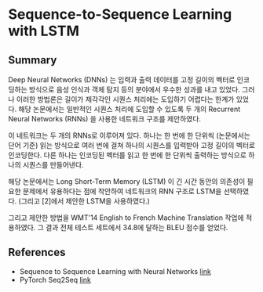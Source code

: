 # Sequence-to-Sequence Learning with LSTM

## Summary

Deep Neural Networks (DNNs) 는 입력과 출력 데이터를 고정 길이의 벡터로 인코딩하는 방식으로 음성 인식과 객체 탐지 등의 분야에서 우수한 성과를 내고 있었다. 그러나 이러한 방법론은 길이가 제각각인 시퀀스 처리에는 도입하기 어렵다는 한계가 있었다. 해당 논문에서는 일반적인 시퀀스 처리에 도입할 수 있도록 두 개의 Recurrent Neural Networks (RNNs) 을 사용한 네트워크 구조를 제안하였다.

이 네트워크는 두 개의 RNNs로 이루어져 있다. 하나는 한 번에 한 단위씩 (논문에서는 단어 기준) 읽는 방식으로 여러 번에 걸쳐 하나의 시퀀스를 입력받아 고정 길이의 벡터로 인코딩한다. 다른 하나는 인코딩된 벡터를 읽고 한 번에 한 단위씩 출력하는 방식으로 하나의 시퀀스를 만들어낸다.

해당 논문에서는 Long Short-Term Memory (LSTM) 이 긴 시간 동안의 의존성이 필요한 문제에서 유용하다는 점에 착안하여 네트워크의 RNN 구조로 LSTM을 선택하였다. (그리고 [2]에서 제안한 LSTM을 사용하였다.)

그리고 제안한 방법을 WMT'14 English to French Machine Translation 작업에 적용하였다. 그 결과 전체 테스트 세트에서 34.8에 달하는 BLEU 점수를 얻었다.

## References
- Sequence to Sequence Learning with Neural Networks [link](https://arxiv.org/abs/1409.3215)
- PyTorch Seq2Seq [link](https://github.com/bentrevett/pytorch-seq2seq)
